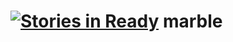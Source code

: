 [![Stories in Ready](https://badge.waffle.io/miguelfc/marble.png?label=ready&title=Ready)](https://waffle.io/miguelfc/marble)
marble
======
